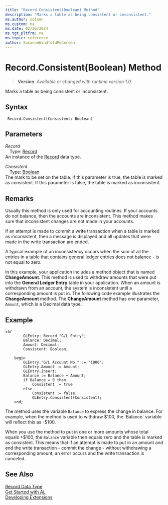 ```yaml
---
title: "Record.Consistent(Boolean) Method"
description: "Marks a table as being consistent or inconsistent."
ms.author: solsen
ms.custom: na
ms.date: 02/26/2024
ms.tgt_pltfrm: na
ms.topic: reference
author: SusanneWindfeldPedersen
---
```

[//]: # (START>DO_NOT_EDIT)
[//]: # (IMPORTANT:Do not edit any of the content between here and the END>DO_NOT_EDIT.)
[//]: # (Any modifications should be made in the .xml files in the ModernDev repo.)
# Record.Consistent(Boolean) Method
> **Version**: _Available or changed with runtime version 1.0._

Marks a table as being consistent or inconsistent.


## Syntax
```AL
 Record.Consistent(Consistent: Boolean)
```
## Parameters
*Record*  
&emsp;Type: [Record](record-data-type.md)  
An instance of the [Record](record-data-type.md) data type.  

*Consistent*  
&emsp;Type: [Boolean](../boolean/boolean-data-type.md)  
The mark to be set on the table. If this parameter is true, the table is marked as consistent. If this parameter is false, the table is marked as inconsistent.  



[//]: # (IMPORTANT: END>DO_NOT_EDIT)

## Remarks

Usually this method is only used for accounting routines. If your accounts do not balance, then the accounts are inconsistent. This method makes sure that inconsistent changes are not made in your accounts.  
  
If an attempt is made to commit a write transaction when a table is marked as inconsistent, then a message is displayed and all updates that were made in the write transaction are ended.

A typical example of an inconsistency occurs when the sum of all the entries in a table that contains general ledger entries does not balance - is not equal to zero.  
  
In this example, your application includes a method object that is named **ChangeAmount**. This method is used to withdraw amounts that were put into the **General Ledger Entry** table in your application. When an amount is withdrawn from an account, the system is inconsistent until a corresponding amount is put in. The following code example illustrates the **ChangeAmount** method. The **ChangeAmount** method has one parameter, `Amount`, which is a Decimal data type.

## Example

```al
var
        GLEntry: Record "G/L Entry";
        Balance: Decimal;
        Amount: Decimal;
        Consistent: Boolean;

    begin
        GLEntry."G/L Account No." := '1000';  
        GLEntry.Amount := Amount;  
        GLEntry.Insert;  
        Balance := Balance + Amount;  
        if Balance = 0 then
            Consistent := true
        else  
            Consistent := false;
            GLEntry.Consistent(Consistent);  
    end;  
```

The method uses the variable `Balance` to express the change in balance. For example, when the method is used to withdraw $100, the `Balance` variable will reflect this as -$100.  
  
When you use the method to put in one or more amounts whose total equals +$100, the `Balance` variable then equals zero and the table is marked as consistent. This means that if an attempt is made to put in an amount and end the write transaction - commit the change - without withdrawing a corresponding amount, an error occurs and the write transaction is canceled.   

## See Also
[Record Data Type](record-data-type.md)  
[Get Started with AL](../../devenv-get-started.md)  
[Developing Extensions](../../devenv-dev-overview.md)